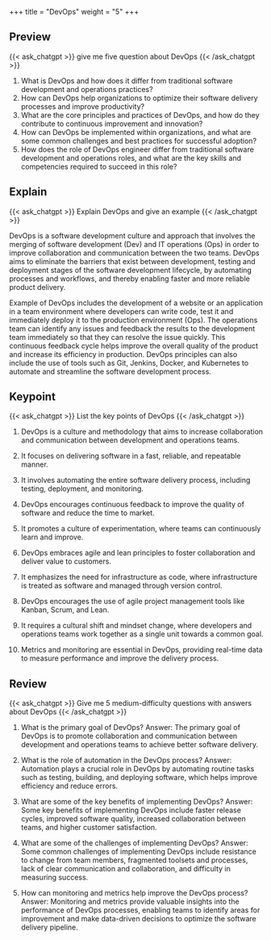 +++
title = "DevOps"
weight = "5"
+++
## Preview
{{< ask_chatgpt >}}
give me five question about DevOps
{{< /ask_chatgpt >}}

1. What is DevOps and how does it differ from traditional software development and operations practices?
2. How can DevOps help organizations to optimize their software delivery processes and improve productivity?
3. What are the core principles and practices of DevOps, and how do they contribute to continuous improvement and innovation?
4. How can DevOps be implemented within organizations, and what are some common challenges and best practices for successful adoption?
5. How does the role of DevOps engineer differ from traditional software development and operations roles, and what are the key skills and competencies required to succeed in this role?   

## Explain
{{< ask_chatgpt >}}
Explain DevOps and give an example
{{< /ask_chatgpt >}}

DevOps is a software development culture and approach that involves the merging of software development (Dev) and IT operations (Ops) in order to improve collaboration and communication between the two teams. DevOps aims to eliminate the barriers that exist between development, testing and deployment stages of the software development lifecycle, by automating processes and workflows, and thereby enabling faster and more reliable product delivery.

Example of DevOps includes the development of a website or an application in a team environment where developers can write code, test it and immediately deploy it to the production environment (Ops). The operations team can identify any issues and feedback the results to the development team immediately so that they can resolve the issue quickly. This continuous feedback cycle helps improve the overall quality of the product and increase its efficiency in production. DevOps principles can also include the use of tools such as Git, Jenkins, Docker, and Kubernetes to automate and streamline the software development process.   

## Keypoint
{{< ask_chatgpt >}}
List the key points of DevOps
{{< /ask_chatgpt >}}

1. DevOps is a culture and methodology that aims to increase collaboration and communication between development and operations teams. 

2. It focuses on delivering software in a fast, reliable, and repeatable manner. 

3. It involves automating the entire software delivery process, including testing, deployment, and monitoring. 

4. DevOps encourages continuous feedback to improve the quality of software and reduce the time to market. 

5. It promotes a culture of experimentation, where teams can continuously learn and improve. 

6. DevOps embraces agile and lean principles to foster collaboration and deliver value to customers. 

7. It emphasizes the need for infrastructure as code, where infrastructure is treated as software and managed through version control. 

8. DevOps encourages the use of agile project management tools like Kanban, Scrum, and Lean. 

9. It requires a cultural shift and mindset change, where developers and operations teams work together as a single unit towards a common goal. 

10. Metrics and monitoring are essential in DevOps, providing real-time data to measure performance and improve the delivery process.   

## Review
{{< ask_chatgpt >}}
Give me 5 medium-difficulty questions with answers about DevOps
{{< /ask_chatgpt >}}

1. What is the primary goal of DevOps?
Answer: The primary goal of DevOps is to promote collaboration and communication between development and operations teams to achieve better software delivery.

2. What is the role of automation in the DevOps process?
Answer: Automation plays a crucial role in DevOps by automating routine tasks such as testing, building, and deploying software, which helps improve efficiency and reduce errors.

3. What are some of the key benefits of implementing DevOps?
Answer: Some key benefits of implementing DevOps include faster release cycles, improved software quality, increased collaboration between teams, and higher customer satisfaction.

4. What are some of the challenges of implementing DevOps?
Answer: Some common challenges of implementing DevOps include resistance to change from team members, fragmented toolsets and processes, lack of clear communication and collaboration, and difficulty in measuring success.

5. How can monitoring and metrics help improve the DevOps process?
Answer: Monitoring and metrics provide valuable insights into the performance of DevOps processes, enabling teams to identify areas for improvement and make data-driven decisions to optimize the software delivery pipeline.   

